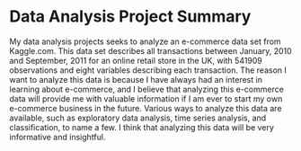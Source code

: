 Data Analysis Project Summary 
================================

My data analysis projects seeks to analyze an e-commerce data set from Kaggle.com. 
This data set describes all transactions between January, 2010 and September, 2011 for an online retail store in the UK, with 541909 observations and eight variables describing each transaction. 
The reason I want to analyze this data is because I have always had an interest in learning about e-commerce, and I believe that analyzing this e-commerce data will provide
me with valuable information if I am ever to start my own e-commerce business in the future. Various ways to analyze this data are available, such as exploratory data analysis, time series analysis, and classification, to name a few. I think
that analyzing this data will be very informative and insightful.
